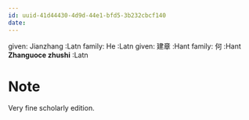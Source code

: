 ```yaml
---
id: uuid-41d44430-4d9d-44e1-bfd5-3b232cbcf140
date: 
---
```


given: Jianzhang  :Latn
family: He :Latn
given: 建章 :Hant
family: 何 :Hant
**Zhanguoce zhushi** :Latn
# Note
Very fine scholarly edition.